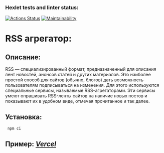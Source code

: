 ### Hexlet tests and linter status:
[![Actions Status](https://github.com/applepeachmemo/frontend-project-11/workflows/hexlet-check/badge.svg)](https://github.com/applepeachmemo/frontend-project-11/actions)
[![Maintainability](https://api.codeclimate.com/v1/badges/423b39c5b100795fafe4/maintainability)](https://codeclimate.com/github/applepeachmemo/frontend-project-11/maintainability)


# RSS агрегатор:

## **Описание:**
RSS — специализированный формат, предназначенный для описания лент новостей, анонсов статей и других материалов. Это наиболее простой способ для сайтов (обычно, блогов) дать возможность пользователям подписываться на изменения. Для этого используются специальные сервисы, называемые RSS-агрегаторами. Эти сервисы умеют опрашивать RSS-ленты сайтов на наличие новых постов и показывают их в удобном виде, отмечая прочитанное и так далее.

## **Установка:**


```bash
 npm ci
 ```
 
 
 ## **Пример:** [*Vercel*](frontend-project-11-4u1vqri92-applepeachmemos-projects.vercel.app/)
